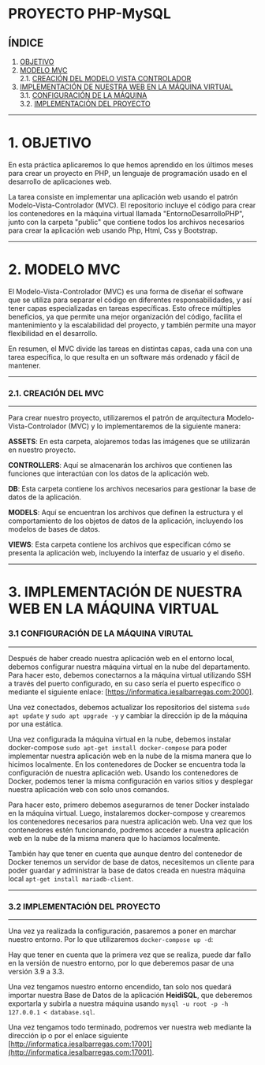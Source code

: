 # PROYECTO PHP-MySQL
## ÍNDICE 
1. [OBJETIVO](#id1)
2. [MODELO MVC](#id2) <br> 
  2.1. [CREACIÓN DEL MODELO VISTA CONTROLADOR](#id3)
3. [IMPLEMENTACIÓN DE NUESTRA WEB EN LA MÁQUINA VIRTUAL](#id4) <br>
  3.1. [CONFIGURACIÓN DE LA MÁQUINA](#id5) <br>
  3.2. [IMPLEMENTACIÓN DEL PROYECTO](#id6)

---
# 1. OBJETIVO <a name="id1"></a>
En esta práctica aplicaremos lo que hemos aprendido en los últimos meses para crear un proyecto en PHP, un lenguaje de programación usado en el desarrollo de aplicaciones web. 

La tarea consiste en implementar una aplicación web usando el patrón Modelo-Vista-Controlador (MVC). El repositorio incluye el código para crear los contenedores en la máquina virtual llamada "EntornoDesarrolloPHP", junto con la carpeta "public" que contiene todos los archivos necesarios para crear la aplicación web usando Php, Html, Css y Bootstrap.

---
# 2. MODELO MVC <a name="id2"></a>
El Modelo-Vista-Controlador (MVC) es una forma de diseñar el software que se utiliza para separar el código en diferentes responsabilidades, y así tener capas especializadas en tareas específicas. Esto ofrece múltiples beneficios, ya que permite una mejor organización del código, facilita el mantenimiento y la escalabilidad del proyecto, y también permite una mayor flexibilidad en el desarrollo. 

En resumen, el MVC divide las tareas en distintas capas, cada una con una tarea específica, lo que resulta en un software más ordenado y fácil de mantener.

---  
### **2.1. CREACIÓN DEL MVC** <a name="id3"></a>
---
Para crear nuestro proyecto, utilizaremos el patrón de arquitectura Modelo-Vista-Controlador (MVC) y lo implementaremos de la siguiente manera:

**ASSETS**: En esta carpeta, alojaremos todas las imágenes que se utilizarán en nuestro proyecto.

**CONTROLLERS**: Aquí se almacenarán los archivos que contienen las funciones que interactúan con los datos de la aplicación web.

**DB**: Esta carpeta contiene los archivos necesarios para gestionar la base de datos de la aplicación.

**MODELS**: Aquí se encuentran los archivos que definen la estructura y el comportamiento de los objetos de datos de la aplicación, incluyendo los modelos de bases de datos.

**VIEWS**: Esta carpeta contiene los archivos que especifican cómo se presenta la aplicación web, incluyendo la interfaz de usuario y el diseño.

---
# 3. IMPLEMENTACIÓN DE NUESTRA WEB EN LA MÁQUINA VIRTUAL <a name="id4"></a>

### **3.1 CONFIGURACIÓN DE LA MÁQUINA VIRUTAL** <a name="id5"></a>
---

Después de haber creado nuestra aplicación web en el entorno local, debemos configurar nuestra máquina virtual en la nube del departamento. Para hacer esto, debemos conectarnos a la máquina virtual utilizando SSH a través del puerto configurado, en su caso sería el puerto específico o mediante el siguiente enlace: [https://informatica.iesalbarregas.com:2000].

Una vez conectados, debemos actualizar los repositorios del sistema `sudo apt update` y `sudo apt upgrade -y` y cambiar la dirección ip de la máquina por una estática.

Una vez configurada la máquina virtual en la nube, debemos instalar docker-compose `sudo apt-get install docker-compose` para poder implementar nuestra aplicación web en la nube de la misma manera que lo hicimos localmente. En los contenedores de Docker se encuentra toda la configuración de nuestra aplicación web. Usando los contenedores de Docker, podemos tener la misma configuración en varios sitios y desplegar nuestra aplicación web con solo unos comandos.

Para hacer esto, primero debemos asegurarnos de tener Docker instalado en la máquina virtual. Luego, instalaremos docker-compose y crearemos los contenedores necesarios para nuestra aplicación web. Una vez que los contenedores estén funcionando, podremos acceder a nuestra aplicación web en la nube de la misma manera que lo hacíamos localmente.

También hay que tener en cuenta que aunque dentro del contenedor de Docker tenemos un servidor de base de datos, necesitemos un cliente para poder guardar y administrar la base de datos creada en nuestra máquina local `apt-get install mariadb-client`.


---
### **3.2 IMPLEMENTACIÓN DEL PROYECTO** <a name="id6"></a>
---

Una vez ya realizada la configuración, pasaremos a poner en marchar nuestro entorno. Por lo que utilizaremos `docker-compose up -d`:

Hay que tener en cuenta que la primera vez que se realiza, puede dar fallo en la versión de nuestro entorno, por lo que deberemos pasar de una versión 3.9 a 3.3.

Una vez tengamos nuestro entorno encendido, tan solo nos quedará importar nuestra Base de Datos de la aplicación **HeidiSQL**, que deberemos exportarla y subirla a nuestra máquina usando `mysql -u root -p -h 127.0.0.1 < database.sql`.

Una vez tengamos todo terminado, podremos ver nuestra web mediante la dirección ip o por el enlace siguiente [http://informatica.iesalbarregas.com:17001](http://informatica.iesalbarregas.com:17001).




